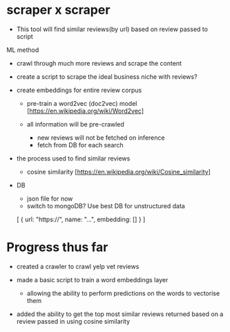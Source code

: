 # scraper x scraper

- This tool will find similar reviews(by url) based on review passed to script

ML method

- crawl through much more reviews and scrape the content

- create a script to scrape the ideal business niche with reviews?

- create embeddings for entire review corpus

  - pre-train a word2vec (doc2vec) model
    [https://en.wikipedia.org/wiki/Word2vec]

  - all information will be pre-crawled

    - new reviews will not be fetched on inference
    - fetch from DB for each search

- the process used to find similar reviews

  - cosine similarity [https://en.wikipedia.org/wiki/Cosine_similarity]

- DB

  - json file for now
  - switch to mongoDB? Use best DB for unstructured data

  [
  {
  url: "https://",
  name: "...",
  embedding: []
  }
  ]


# Progress thus far

- created a crawler to crawl yelp vet reviews

- made a basic script to train a word embeddings layer 

  - allowing the ability to perform predictions on the words to vectorise them

- added the ability to get the top most similar reviews returned based on a review passed in using cosine similarity 

